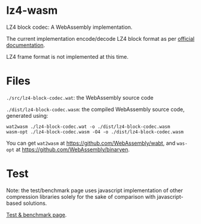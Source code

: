 # lz4-wasm

LZ4 block codec: A WebAssembly implementation.

The current implementation encode/decode LZ4 block format as per [official documentation](https://github.com/lz4/lz4/blob/dev/doc/lz4_Block_format.md).

LZ4 frame format is not implemented at this time.

# Files

`./src/lz4-block-codec.wat`: the WebAssembly source code

`./dist/lz4-block-codec.wasm`: the compiled WebAssembly source code, generated using:

    wat2wasm ./lz4-block-codec.wat -o ./dist/lz4-block-codec.wasm
    wasm-opt ./lz4-block-codec.wasm -O4 -o ./dist/lz4-block-codec.wasm

You can get `wat2wasm` at <https://github.com/WebAssembly/wabt>, and `was-opt` at <https://github.com/WebAssembly/binaryen>.

# Test

Note: the test/benchmark page uses javascript implementation of other compression libraries solely for the sake of comparison with javascript-based solutions.

[Test & benchmark page](https://gorhill.github.io/lz4-wasm/test/index.html).
